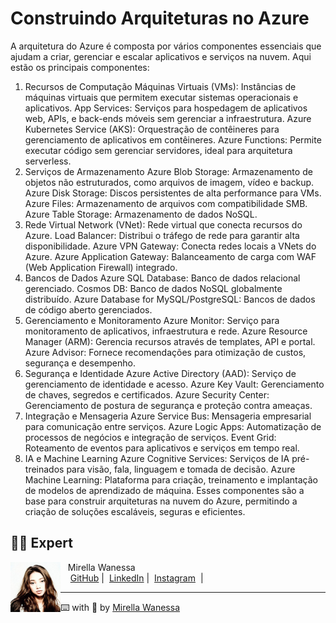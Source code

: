 # Construindo Arquiteturas no Azure

A arquitetura do Azure é composta por vários componentes essenciais que ajudam a criar, gerenciar e escalar aplicativos
e serviços na nuvem. Aqui estão os principais componentes:

1. Recursos de Computação
   Máquinas Virtuais (VMs): Instâncias de máquinas virtuais que permitem executar sistemas operacionais e aplicativos.
   App Services: Serviços para hospedagem de aplicativos web, APIs, e back-ends móveis sem gerenciar a infraestrutura.
   Azure Kubernetes Service (AKS): Orquestração de contêineres para gerenciamento de aplicativos em contêineres.
   Azure Functions: Permite executar código sem gerenciar servidores, ideal para arquitetura serverless.
2. Serviços de Armazenamento
   Azure Blob Storage: Armazenamento de objetos não estruturados, como arquivos de imagem, vídeo e backup.
   Azure Disk Storage: Discos persistentes de alta performance para VMs.
   Azure Files: Armazenamento de arquivos com compatibilidade SMB.
   Azure Table Storage: Armazenamento de dados NoSQL.
3. Rede
   Virtual Network (VNet): Rede virtual que conecta recursos do Azure.
   Load Balancer: Distribui o tráfego de rede para garantir alta disponibilidade.
   Azure VPN Gateway: Conecta redes locais a VNets do Azure.
   Azure Application Gateway: Balanceamento de carga com WAF (Web Application Firewall) integrado.
4. Bancos de Dados
   Azure SQL Database: Banco de dados relacional gerenciado.
   Cosmos DB: Banco de dados NoSQL globalmente distribuído.
   Azure Database for MySQL/PostgreSQL: Bancos de dados de código aberto gerenciados.
5. Gerenciamento e Monitoramento
   Azure Monitor: Serviço para monitoramento de aplicativos, infraestrutura e rede.
   Azure Resource Manager (ARM): Gerencia recursos através de templates, API e portal.
   Azure Advisor: Fornece recomendações para otimização de custos, segurança e desempenho.
6. Segurança e Identidade
   Azure Active Directory (AAD): Serviço de gerenciamento de identidade e acesso.
   Azure Key Vault: Gerenciamento de chaves, segredos e certificados.
   Azure Security Center: Gerenciamento de postura de segurança e proteção contra ameaças.
7. Integração e Mensageria
   Azure Service Bus: Mensageria empresarial para comunicação entre serviços.
   Azure Logic Apps: Automatização de processos de negócios e integração de serviços.
   Event Grid: Roteamento de eventos para aplicativos e serviços em tempo real.
8. IA e Machine Learning
   Azure Cognitive Services: Serviços de IA pré-treinados para visão, fala, linguagem e tomada de decisão.
   Azure Machine Learning: Plataforma para criação, treinamento e implantação de modelos de aprendizado de máquina.
   Esses componentes são a base para construir arquiteturas na nuvem do Azure, permitindo a criação de soluções
   escaláveis, seguras e eficientes.
   
## 👩‍💻 Expert
   
   <p>
       <img 
         align="left" 
         width="80" 
         src="https://github.com/Mirellawanessa/DIO-Trilha-Java-Basico/blob/main/GitHub/imagens/User.jpeg?raw=true"
       />
       <p>&nbsp;&nbsp;&nbsp;Mirella Wanessa<br>
       &nbsp;&nbsp;&nbsp;
       <a href="https://github.com/Mirellawanessa">GitHub</a>&nbsp;|&nbsp;
       <a href="https://www.linkedin.com/in/mirellawanessa/">LinkedIn</a>&nbsp;|&nbsp;
       <a href="https://www.instagram.com/_mirella.page/?next=%2F">Instagram</a>
       &nbsp;|&nbsp;</p>
   </p>
   
   ---
   
   ⌨️ with 💜 by [Mirella Wanessa](https://github.com/Mirellawanessa)
